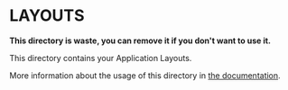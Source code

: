 # LAYOUTS

**This directory is waste, you can remove it if you don't want to use it.**

This directory contains your Application Layouts.

More information about the usage of this directory in [the documentation](https://nuxtjs.org/guide/views#layouts).
